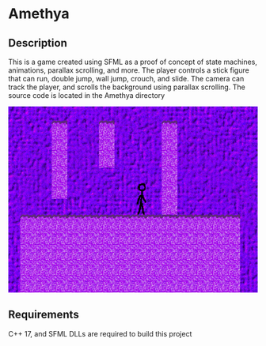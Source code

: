 # Amethya

## Description

This is a game created using SFML as a proof of concept of state machines, animations, parallax scrolling, and more. The player controls a stick figure that can run, double jump, wall jump, crouch, and slide. The camera can track the player, and scrolls the background using parallax scrolling. The source code is located in the Amethya directory

![Image of the Game](GitImgs/amethya.PNG)

## Requirements

C++ 17, and SFML DLLs are required to build this project